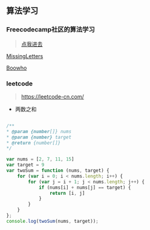 ## 算法学习
### Freecodecamp社区的算法学习 

> [点我进去](https://github.com/xiaotiandada/algorithm/tree/master/freecodecamp)

[MissingLetters](https://github.com/xiaotiandada/algorithm/tree/master/freecodecamp/MissingLetters)

[Boowho](https://github.com/xiaotiandada/algorithm/tree/master/freecodecamp/Boowho)

### leetcode

> https://leetcode-cn.com/

- 两数之和

``` js

/**
* @param {number[]} nums
* @param {number} target
* @return {number[]}
*/

var nums = [2, 7, 11, 15]
var target = 9
var twoSum = function (nums, target) {
    for (var i = 0; i < nums.length; i++) {
        for (var j = i + 1; j < nums.length; j++) {
            if (nums[i] + nums[j] == target) {
                return [i, j]
            }
        }
    }
};
console.log(twoSum(nums, target));
```